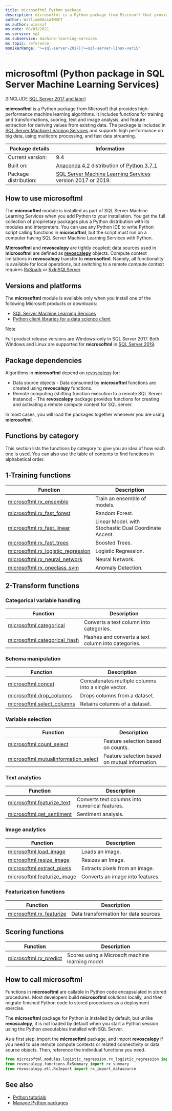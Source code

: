 ```yaml
---
title: microsoftml Python package
description: microsoftml is a Python package from Microsoft that provides high-performance machine learning algorithms. It includes functions for training and transformations, scoring, text and image analysis, and feature extraction for deriving values from existing data. The package is included in SQL Server Machine Learning Services.
author: WilliamDAssafMSFT
ms.author: wiassaf
ms.date: 08/03/2021
ms.service: sql
ms.subservice: machine-learning-services
ms.topic: reference
monikerRange: ">=sql-server-2017||>=sql-server-linux-ver15"
---
```

# microsoftml (Python package in SQL Server Machine Learning Services)
[!INCLUDE [SQL Server 2017 and later](../../includes/applies-to-version/sqlserver2017.md)]

**microsoftml** is a Python package from Microsoft that provides high-performance machine learning algorithms. It includes functions for training and transformations, scoring, text and image analysis, and feature extraction for deriving values from existing data. The package is included in [SQL Server Machine Learning Services](../sql-server-machine-learning-services.md) and supports high performance on big data, using multicore processing, and fast data streaming.

| Package details       | Information |
|-----------------------|-------------|
| Current version:      |  9.4        |
| Built on:             | [Anaconda 4.2](https://anaconda.org/conda-forge/opencv/files?version=4.2.0) distribution of [Python 3.7.1](https://www.python.org/doc) |
| Package distribution: | [SQL Server Machine Learning Services](../sql-server-machine-learning-services.md) version 2017 or 2019. |

## How to use microsoftml

The **microsoftml** module is installed as part of SQL Server Machine Learning Services when you add Python to your installation. You get the full collection of proprietary packages plus a Python distribution with its modules and interpreters. You can use any Python IDE to write Python script calling functions in **microsoftml**, but the script must run on a computer having SQL Server Machine Learning Services with Python.

**Microsoftml** and **revoscalepy** are tightly coupled; data sources used in **microsoftml** are defined as [**revoscalepy**](/machine-learning-server/python-reference/revoscalepy/revoscalepy-package) objects. Compute context limitations in **revoscalepy** transfer to **microsoftml**. Namely, all functionality is available for local operations, but switching to a remote compute context requires [RxSpark](/machine-learning-server/python-reference/revoscalepy/rxspark) or [RxInSQLServer](/machine-learning-server/python-reference/revoscalepy/rxinsqlserver).

## Versions and platforms

The **microsoftml** module is available only when you install one of the following Microsoft products or downloads:

+ [SQL Server Machine Learning Services](../install/sql-machine-learning-services-windows-install.md)
+ [Python client libraries for a data science client](setup-python-client-tools-sql.md)

> [!NOTE]
> Full product release versions are Windows-only in SQL Server 2017. Both Windows and Linux are supported for **microsoftml** in [SQL Server 2019](../../linux/sql-server-linux-setup-machine-learning.md).

## Package dependencies

Algorithms in **microsoftml** depend on [revoscalepy](ref-py-revoscalepy.md) for:

+ Data source objects - Data consumed by **microsoftml** functions are created using **revoscalepy** functions.
+ Remote computing (shifting function execution to a remote SQL Server instance) - The **revoscalepy** package provides functions for creating and activating a remote compute context for SQL server.

In most cases, you will load the packages together whenever you are using **microsoftml**.

## Functions by category

This section lists the functions by category to give you an idea of how each one is used. You can also use the table of contents to find functions in alphabetical order.

## 1-Training functions

| Function | Description |
|----------|-------------|
|[microsoftml.rx_ensemble](reference/microsoftml/rx-ensemble.md) | Train an ensemble of models. |
|[microsoftml.rx_fast_forest](reference/microsoftml/rx-fast-forest.md)  | Random Forest. |
|[microsoftml.rx_fast_linear](reference/microsoftml/rx-fast-linear.md) | Linear Model. with Stochastic Dual Coordinate Ascent. |
|[microsoftml.rx_fast_trees](reference/microsoftml/rx-fast-trees.md) | Boosted Trees. |
|[microsoftml.rx_logistic_regression](reference/microsoftml/rx-logistic-regression.md) | Logistic Regression. |
|[microsoftml.rx_neural_network](reference/microsoftml/rx-neural-network.md) | Neural Network. |
|[microsoftml.rx_oneclass_svm](reference/microsoftml/rx-oneclass-svm.md) | Anomaly Detection. |

<a name="ml-transforms"></a>

## 2-Transform functions

### Categorical variable handling

| Function | Description |
|----------|-------------|
|[microsoftml.categorical](reference/microsoftml/categorical.md) | Converts a text column into categories. |
|[microsoftml.categorical_hash](reference/microsoftml/categorical-hash.md) | Hashes and converts a text column into categories. |

### Schema manipulation

| Function | Description |
|----------|-------------|
|[microsoftml.concat](reference/microsoftml/concat.md) | Concatenates multiple columns into a single vector. |
|[microsoftml.drop_columns](reference/microsoftml/drop-columns.md) | Drops columns from a dataset. |
|[microsoftml.select_columns](reference/microsoftml/select-columns.md) | Retains columns of a dataset. |

### Variable selection

| Function | Description |
|----------|-------------|
|[microsoftml.count_select](reference/microsoftml/count-select.md) |Feature selection based on counts. |
|[microsoftml.mutualinformation_select](reference/microsoftml/mutualinformation-select.md) | Feature selection based on mutual information. |

### Text analytics

| Function | Description |
|----------|-------------|
|[microsoftml.featurize_text](reference/microsoftml/featurize-text.md) | Converts text columns into numerical features. |
|[microsoftml.get_sentiment](reference/microsoftml/get-sentiment.md) | Sentiment analysis. |

### Image analytics

| Function | Description |
|----------|-------------|
|[microsoftml.load_image](reference/microsoftml/load-image.md) | Loads an image. |
|[microsoftml.resize_image](reference/microsoftml/resize-image.md) | Resizes an Image. |
|[microsoftml.extract_pixels](reference/microsoftml/extract-pixels.md) | Extracts pixels from an image. |
|[microsoftml.featurize_image](reference/microsoftml/featurize-image.md) | Converts an image into features. |

### Featurization functions

| Function | Description |
|----------|-------------|
|[microsoftml.rx_featurize](reference/microsoftml/rx-featurize.md) | Data transformation for data sources |

<a name="ml-scoring"></a>

## Scoring functions

| Function | Description |
|----------|-------------|
|[microsoftml.rx_predict](reference/microsoftml/rx-predict.md) | Scores using a Microsoft machine learning model |

## How to call microsoftml

Functions in **microsoftml** are callable in Python code encapsulated in stored procedures. Most developers build **microsoftml** solutions locally, and then migrate finished Python code to stored procedures as a deployment exercise.

The **microsoftml** package for Python is installed by default, but unlike **revoscalepy**, it is not loaded by default when you start a Python session using the Python executables installed with SQL Server.

As a first step, import the **microsoftml** package, and import **revoscalepy** if you need to use remote compute contexts or related connectivity or data source objects. Then, reference the individual functions you need.

```python
from microsoftml.modules.logistic_regression.rx_logistic_regression import rx_logistic_regression
from revoscalepy.functions.RxSummary import rx_summary
from revoscalepy.etl.RxImport import rx_import_datasource
```

## See also

+ [Python tutorials](../tutorials/python-tutorials.md)
+ [Manage Python packages](../package-management/python-package-information.md)
